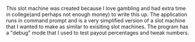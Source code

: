 This slot machine was created because I love gambling and had extra time in college(and perhaps not enough money) to write this up. 
The application runs in command prompt and is a very simplified version of a slot machine that I wanted to make as similar to exisiting slot machines. 
The program has a "debug" mode that I used to test payout percentages and tweak numbers.
